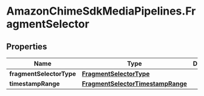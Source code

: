 # AmazonChimeSdkMediaPipelines.FragmentSelector

## Properties

Name | Type | Description | Notes
------------ | ------------- | ------------- | -------------
**fragmentSelectorType** | [**FragmentSelectorType**](FragmentSelectorType.md) |  | 
**timestampRange** | [**FragmentSelectorTimestampRange**](FragmentSelectorTimestampRange.md) |  | 


